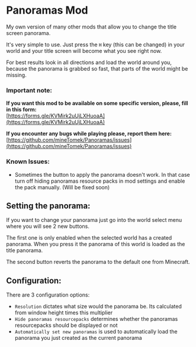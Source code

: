# Panoramas Mod
My own version of many other mods that allow you to change the title screen panorama.

It's very simple to use. Just press the `H` key (this can be changed) in your world and your title screen will become what you see right now.

For best results look in all directions and load the world around you, because the panorama is grabbed so fast, that parts of the world might be missing.

### Important note:
**If you want this mod to be available on some specific version, please, fill in this form:**\
[https://forms.gle/KVMirk2uUjLXHuoaA](https://forms.gle/KVMirk2uUjLXHuoaA)

**If you encounter any bugs while playing please, report them here:**\
[https://github.com/mineTomek/Panoramas/issues](https://github.com/mineTomek/Panoramas/issues)

### Known Issues:
- Sometimes the button to apply the panorama doesn't work. In that case turn off hiding panoramas resource packs in mod settings and enable the pack manually. (Will be fixed soon)

## Setting the panorama:

If you want to change your panorama just go into the world select menu where you will see 2 new buttons.

The first one is only enabled when the selected world has a created panorama. When you press it the panorama of this world is loaded as the title panorama.

The second button reverts the panorama to the default one from Minecraft.

## Configuration:

There are 3 configuration options:
- `Resolution` dictates what size would the panorama be. Its calculated from window height times this multiplier
- `Hide panoramas resourcepacks` determines whether the panoramas resourcepacks should be displayed or not
- `Automatically set new panoramas` is used to automatically load the panorama you just created as the current panorama
